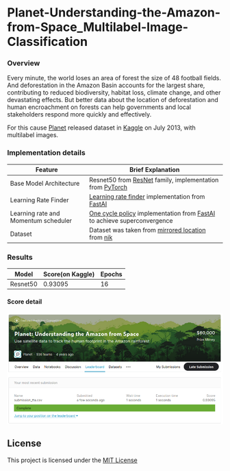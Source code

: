 
# Planet-Understanding-the-Amazon-from-Space_Multilabel-Image-Classification

  
  

### Overview

Every minute, the world loses an area of forest the size of 48 football fields. And deforestation in the Amazon Basin accounts for the largest share, contributing to reduced biodiversity, habitat loss, climate change, and other devastating effects. But better data about the location of deforestation and human encroachment on forests can help governments and local stakeholders respond more quickly and effectively.

  

For this cause [Planet](https://www.planet.com/) released dataset in [Kaggle](https://www.kaggle.com/c/planet-understanding-the-amazon-from-space/overview) on July 2013, with multilabel images.

  
  
  

### Implementation details

| Feature | Brief Explanation |
| ------ | ------ |
| Base Model Architecture | Resnet50 from [ResNet](https://arxiv.org/abs/1512.03385) family, implementation from [PyTorch](https://pytorch.org/)|
| Learning Rate Finder | [Learning rate finder](https://arxiv.org/abs/1506.01186) implementation from [FastAI](https://www.fast.ai/) |
| Learning rate and Momentum scheduler| [One cycle policy](https://arxiv.org/abs/1803.09820) implementation from [FastAI](https://www.fast.ai/) to achieve superconvergence |
| Dataset | Dataset was taken from [mirrored location](https://www.kaggle.com/nikitarom/planets-dataset) from [nik](https://www.kaggle.com/nikitarom) |

  
  

### Results

| Model | Score(on Kaggle) | Epochs |
| ------ | ------ | ------ |
| Resnet50 | 0.93095 | 16 |

  
  
  

#### Score detail

![Alt text](https://github.com/gurucharanmk/Planet-Understanding-the-Amazon-from-Space_Multilabel-Image-Classification/blob/main/images/score.png )

  

## License

This project is licensed under the [MIT License](https://github.com/gurucharanmk/Planet-Understanding-the-Amazon-from-Space_Multilabel-Image-Classification/blob/main/LICENSE)

